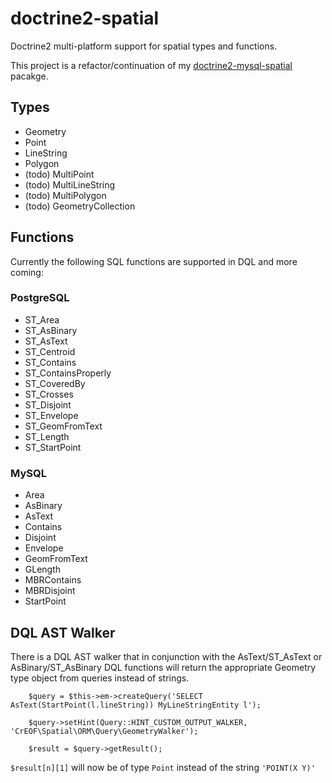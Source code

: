 # doctrine2-spatial

Doctrine2 multi-platform support for spatial types and functions.

This project is a refactor/continuation of my [doctrine2-mysql-spatial](https://github.com/djlambert/doctrine2-mysql-spatial) pacakge.

## Types
* Geometry
* Point
* LineString
* Polygon
* (todo) MultiPoint
* (todo) MultiLineString
* (todo) MultiPolygon
* (todo) GeometryCollection

## Functions
Currently the following SQL functions are supported in DQL and more coming:

### PostgreSQL
* ST_Area
* ST_AsBinary
* ST_AsText
* ST_Centroid
* ST_Contains
* ST_ContainsProperly
* ST_CoveredBy
* ST_Crosses
* ST_Disjoint
* ST_Envelope
* ST_GeomFromText
* ST_Length
* ST_StartPoint

### MySQL
* Area
* AsBinary
* AsText
* Contains
* Disjoint
* Envelope
* GeomFromText
* GLength
* MBRContains
* MBRDisjoint
* StartPoint

## DQL AST Walker
There is a DQL AST walker that in conjunction with the AsText/ST_AsText or AsBinary/ST_AsBinary DQL functions will return the appropriate Geometry type object from queries instead of strings.

        $query = $this->em->createQuery('SELECT AsText(StartPoint(l.lineString)) MyLineStringEntity l');

        $query->setHint(Query::HINT_CUSTOM_OUTPUT_WALKER, 'CrEOF\Spatial\ORM\Query\GeometryWalker');

        $result = $query->getResult();

```$result[n][1]``` will now be of type ```Point``` instead of the string ```'POINT(X Y)'```

